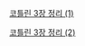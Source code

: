 [코틀린 3장 정리 (1)](https://www.notion.so/jinwon829/73fce8e395fc4409866039eb11d00fdf?v=ec7f8082dee84963819ca443651e10e7&p=71f8bccf3f6a42d0ad622da6f1489d83&pm=s)

[코틀린 3장 정리 (2)](https://www.notion.so/jinwon829/73fce8e395fc4409866039eb11d00fdf?v=ec7f8082dee84963819ca443651e10e7&p=4f7ac2dc27a3458ba31c198a84b91e31&pm=s)